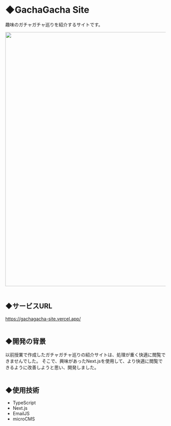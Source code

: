 # ◆GachaGacha Site
趣味のガチャガチャ巡りを紹介するサイトです。<br> 

<img src="https://github.com/user-attachments/assets/9ac9cbbc-1c1b-4c68-b6e6-932f0b146126" width="800px"><br><br>


## ◆サービスURL
https://gachagacha-site.vercel.app/ <br><br>


## ◆開発の背景
以前授業で作成したガチャガチャ巡りの紹介サイトは、処理が重く快適に閲覧できませんでした。
そこで、興味があったNext.jsを使用して、より快適に閲覧できるように改善しようと思い、開発しました。<br><br>


## ◆使用技術
- TypeScript
- Next.js
- EmailJS
- microCMS
